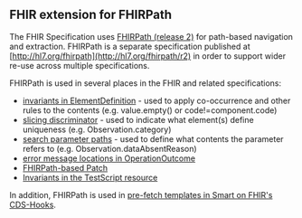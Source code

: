 ## FHIR extension for FHIRPath

The FHIR Specification uses [FHIRPath (release 2)](http://hl7.org/fhirpath/r2)
for path-based navigation and extraction. FHIRPath is a separate specification published at [http://hl7.org/fhirpath](http://hl7.org/fhirpath/r2) in order to support wider re-use across multiple specifications.

FHIRPath is used in several places in the FHIR and related specifications:

- [invariants in ElementDefinition](https://hl7.org/fhir/elementdefinition-definitions.html#ElementDefinition.constraint.expression) - used to apply co-occurrence and other rules to the contents (e.g. value.empty() or code!=component.code)
- [slicing discriminator](https://hl7.org/fhir/elementdefinition-definitions.html#ElementDefinition.slicing.discriminator.path) - used to indicate what element(s) define uniqueness (e.g. Observation.category)
- [search parameter paths](https://hl7.org/fhir/searchparameter-definitions.html#SearchParameter.expression) - used to define what contents the parameter refers to (e.g. Observation.dataAbsentReason)
- [error message locations in OperationOutcome](https://hl7.org/fhir/operationoutcome-definitions.html#OperationOutcome.issue.expression)
- [FHIRPath-based Patch](https://hl7.org/fhir/fhirpatch.html)
- [Invariants in the TestScript resource](https://hl7.org/fhir/testscript-definitions.html#TestScript.setup.action.assert.expression)

In addition, FHIRPath is used in [pre-fetch templates in Smart on FHIR's CDS-Hooks](http://cds-hooks.hl7.org/ballots/2018May/specification/1.0/#prefetch-template).